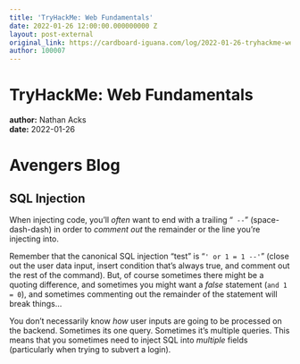 ```yaml
---
title: 'TryHackMe: Web Fundamentals'
date: 2022-01-26 12:00:00.000000000 Z
layout: post-external
original_link: https://cardboard-iguana.com/log/2022-01-26-tryhackme-web-fundamentals.html
author: 100007
---
```


# TryHackMe: Web Fundamentals

**author:** Nathan Acks  
**date:** 2022-01-26

# Avengers Blog

## SQL Injection

When injecting code, you’ll _often_ want to end with a trailing “` --`” (space-dash-dash) in order to _comment out_ the remainder or the line you’re injecting into.

Remember that the canonical SQL injection “test” is “`' or 1 = 1 --'`” (close out the user data input, insert condition that’s always true, and comment out the rest of the command). But, of course sometimes there might be a quoting difference, and sometimes you might want a _false_ statement (`and 1 = 0`), and sometimes commenting out the remainder of the statement will break things…

You don’t necessarily know _how_ user inputs are going to be processed on the backend. Sometimes its one query. Sometimes it’s multiple queries. This means that you sometimes need to inject SQL into _multiple_ fields (particularly when trying to subvert a login).


